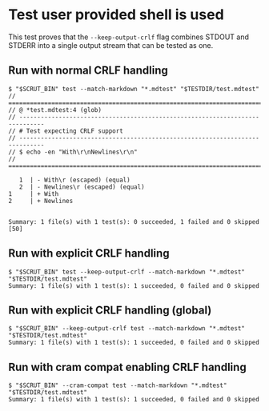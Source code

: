 # Test user provided shell is used

This test proves that the `--keep-output-crlf` flag combines STDOUT and STDERR into a single output stream that can be tested as one.

## Run with normal CRLF handling

```scrut
$ "$SCRUT_BIN" test --match-markdown "*.mdtest" "$TESTDIR/test.mdtest"
// =============================================================================
// @ *test.mdtest:4 (glob)
// -----------------------------------------------------------------------------
// # Test expecting CRLF support
// -----------------------------------------------------------------------------
// $ echo -en "With\r\nNewlines\r\n"
// =============================================================================

   1  | - With\r (escaped) (equal)
   2  | - Newlines\r (escaped) (equal)
1     | + With
2     | + Newlines


Summary: 1 file(s) with 1 test(s): 0 succeeded, 1 failed and 0 skipped
[50]
```

## Run with explicit CRLF handling

```scrut
$ "$SCRUT_BIN" test --keep-output-crlf --match-markdown "*.mdtest" "$TESTDIR/test.mdtest"
Summary: 1 file(s) with 1 test(s): 1 succeeded, 0 failed and 0 skipped
```

## Run with explicit CRLF handling (global)

```scrut
$ "$SCRUT_BIN" --keep-output-crlf test --match-markdown "*.mdtest" "$TESTDIR/test.mdtest"
Summary: 1 file(s) with 1 test(s): 1 succeeded, 0 failed and 0 skipped
```


## Run with cram compat enabling CRLF handling

```scrut
$ "$SCRUT_BIN" --cram-compat test --match-markdown "*.mdtest" "$TESTDIR/test.mdtest"
Summary: 1 file(s) with 1 test(s): 1 succeeded, 0 failed and 0 skipped
```

